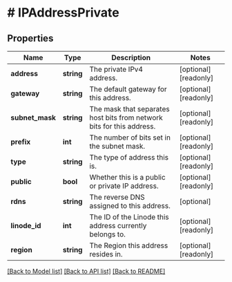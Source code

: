 # # IPAddressPrivate

## Properties

Name | Type | Description | Notes
------------ | ------------- | ------------- | -------------
**address** | **string** | The private IPv4 address. | [optional] [readonly]
**gateway** | **string** | The default gateway for this address. | [optional] [readonly]
**subnet_mask** | **string** | The mask that separates host bits from network bits for this address. | [optional] [readonly]
**prefix** | **int** | The number of bits set in the subnet mask. | [optional] [readonly]
**type** | **string** | The type of address this is. | [optional] [readonly]
**public** | **bool** | Whether this is a public or private IP address. | [optional] [readonly]
**rdns** | **string** | The reverse DNS assigned to this address. | [optional]
**linode_id** | **int** | The ID of the Linode this address currently belongs to. | [optional] [readonly]
**region** | **string** | The Region this address resides in. | [optional] [readonly]

[[Back to Model list]](../../README.md#models) [[Back to API list]](../../README.md#endpoints) [[Back to README]](../../README.md)
